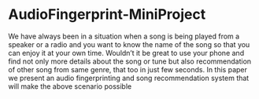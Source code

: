# AudioFingerprint-MiniProject
We have always been in a situation when a song is
being played from a speaker or a radio and you want to know
the name of the song so that you can enjoy it at your own time.
Wouldn’t it be great to use your phone and find not only more
details about the song or tune but also recommendation of other
song from same genre, that too in just few seconds. In this paper
we present an audio fingerprinting and song recommendation
system that will make the above scenario possible
